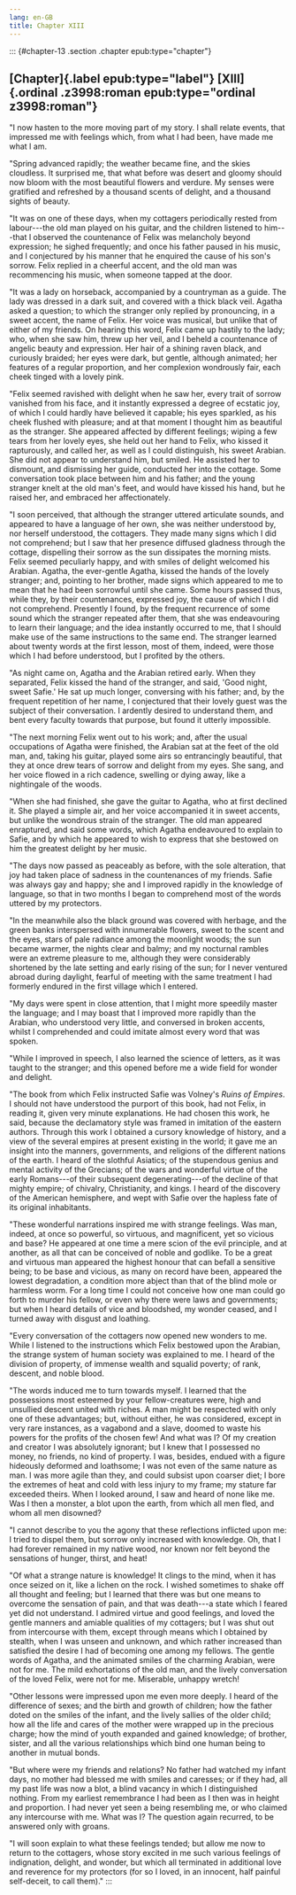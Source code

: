 ```yaml
---
lang: en-GB
title: Chapter XIII
---
```


::: {#chapter-13 .section .chapter epub:type="chapter"}
## [Chapter]{.label epub:type="label"} [XIII]{.ordinal .z3998:roman epub:type="ordinal z3998:roman"}

"I now hasten to the more moving part of my story. I shall relate
events, that impressed me with feelings which, from what I had been,
have made me what I am.

"Spring advanced rapidly; the weather became fine, and the skies
cloudless. It surprised me, that what before was desert and gloomy
should now bloom with the most beautiful flowers and verdure. My senses
were gratified and refreshed by a thousand scents of delight, and a
thousand sights of beauty.

"It was on one of these days, when my cottagers periodically rested from
labour⁠---the old man played on his guitar, and the children listened to
him⁠---that I observed the countenance of Felix was melancholy beyond
expression; he sighed frequently; and once his father paused in his
music, and I conjectured by his manner that he enquired the cause of his
son's sorrow. Felix replied in a cheerful accent, and the old man was
recommencing his music, when someone tapped at the door.

"It was a lady on horseback, accompanied by a countryman as a guide. The
lady was dressed in a dark suit, and covered with a thick black veil.
Agatha asked a question; to which the stranger only replied by
pronouncing, in a sweet accent, the name of Felix. Her voice was
musical, but unlike that of either of my friends. On hearing this word,
Felix came up hastily to the lady; who, when she saw him, threw up her
veil, and I beheld a countenance of angelic beauty and expression. Her
hair of a shining raven black, and curiously braided; her eyes were
dark, but gentle, although animated; her features of a regular
proportion, and her complexion wondrously fair, each cheek tinged with a
lovely pink.

"Felix seemed ravished with delight when he saw her, every trait of
sorrow vanished from his face, and it instantly expressed a degree of
ecstatic joy, of which I could hardly have believed it capable; his eyes
sparkled, as his cheek flushed with pleasure; and at that moment I
thought him as beautiful as the stranger. She appeared affected by
different feelings; wiping a few tears from her lovely eyes, she held
out her hand to Felix, who kissed it rapturously, and called her, as
well as I could distinguish, his sweet Arabian. She did not appear to
understand him, but smiled. He assisted her to dismount, and dismissing
her guide, conducted her into the cottage. Some conversation took place
between him and his father; and the young stranger knelt at the old
man's feet, and would have kissed his hand, but he raised her, and
embraced her affectionately.

"I soon perceived, that although the stranger uttered articulate sounds,
and appeared to have a language of her own, she was neither understood
by, nor herself understood, the cottagers. They made many signs which I
did not comprehend; but I saw that her presence diffused gladness
through the cottage, dispelling their sorrow as the sun dissipates the
morning mists. Felix seemed peculiarly happy, and with smiles of delight
welcomed his Arabian. Agatha, the ever-gentle Agatha, kissed the hands
of the lovely stranger; and, pointing to her brother, made signs which
appeared to me to mean that he had been sorrowful until she came. Some
hours passed thus, while they, by their countenances, expressed joy, the
cause of which I did not comprehend. Presently I found, by the frequent
recurrence of some sound which the stranger repeated after them, that
she was endeavouring to learn their language; and the idea instantly
occurred to me, that I should make use of the same instructions to the
same end. The stranger learned about twenty words at the first lesson,
most of them, indeed, were those which I had before understood, but I
profited by the others.

"As night came on, Agatha and the Arabian retired early. When they
separated, Felix kissed the hand of the stranger, and said, 'Good night,
sweet Safie.' He sat up much longer, conversing with his father; and, by
the frequent repetition of her name, I conjectured that their lovely
guest was the subject of their conversation. I ardently desired to
understand them, and bent every faculty towards that purpose, but found
it utterly impossible.

"The next morning Felix went out to his work; and, after the usual
occupations of Agatha were finished, the Arabian sat at the feet of the
old man, and, taking his guitar, played some airs so entrancingly
beautiful, that they at once drew tears of sorrow and delight from my
eyes. She sang, and her voice flowed in a rich cadence, swelling or
dying away, like a nightingale of the woods.

"When she had finished, she gave the guitar to Agatha, who at first
declined it. She played a simple air, and her voice accompanied it in
sweet accents, but unlike the wondrous strain of the stranger. The old
man appeared enraptured, and said some words, which Agatha endeavoured
to explain to Safie, and by which he appeared to wish to express that
she bestowed on him the greatest delight by her music.

"The days now passed as peaceably as before, with the sole alteration,
that joy had taken place of sadness in the countenances of my friends.
Safie was always gay and happy; she and I improved rapidly in the
knowledge of language, so that in two months I began to comprehend most
of the words uttered by my protectors.

"In the meanwhile also the black ground was covered with herbage, and
the green banks interspersed with innumerable flowers, sweet to the
scent and the eyes, stars of pale radiance among the moonlight woods;
the sun became warmer, the nights clear and balmy; and my nocturnal
rambles were an extreme pleasure to me, although they were considerably
shortened by the late setting and early rising of the sun; for I never
ventured abroad during daylight, fearful of meeting with the same
treatment I had formerly endured in the first village which I entered.

"My days were spent in close attention, that I might more speedily
master the language; and I may boast that I improved more rapidly than
the Arabian, who understood very little, and conversed in broken
accents, whilst I comprehended and could imitate almost every word that
was spoken.

"While I improved in speech, I also learned the science of letters, as
it was taught to the stranger; and this opened before me a wide field
for wonder and delight.

"The book from which Felix instructed Safie was Volney's *Ruins of
Empires*. I should not have understood the purport of this book, had not
Felix, in reading it, given very minute explanations. He had chosen this
work, he said, because the declamatory style was framed in imitation of
the eastern authors. Through this work I obtained a cursory knowledge of
history, and a view of the several empires at present existing in the
world; it gave me an insight into the manners, governments, and
religions of the different nations of the earth. I heard of the slothful
Asiatics; of the stupendous genius and mental activity of the Grecians;
of the wars and wonderful virtue of the early Romans⁠---of their
subsequent degenerating⁠---of the decline of that mighty empire; of
chivalry, Christianity, and kings. I heard of the discovery of the
American hemisphere, and wept with Safie over the hapless fate of its
original inhabitants.

"These wonderful narrations inspired me with strange feelings. Was man,
indeed, at once so powerful, so virtuous, and magnificent, yet so
vicious and base? He appeared at one time a mere scion of the evil
principle, and at another, as all that can be conceived of noble and
godlike. To be a great and virtuous man appeared the highest honour that
can befall a sensitive being; to be base and vicious, as many on record
have been, appeared the lowest degradation, a condition more abject than
that of the blind mole or harmless worm. For a long time I could not
conceive how one man could go forth to murder his fellow, or even why
there were laws and governments; but when I heard details of vice and
bloodshed, my wonder ceased, and I turned away with disgust and
loathing.

"Every conversation of the cottagers now opened new wonders to me. While
I listened to the instructions which Felix bestowed upon the Arabian,
the strange system of human society was explained to me. I heard of the
division of property, of immense wealth and squalid poverty; of rank,
descent, and noble blood.

"The words induced me to turn towards myself. I learned that the
possessions most esteemed by your fellow-creatures were, high and
unsullied descent united with riches. A man might be respected with only
one of these advantages; but, without either, he was considered, except
in very rare instances, as a vagabond and a slave, doomed to waste his
powers for the profits of the chosen few! And what was I? Of my creation
and creator I was absolutely ignorant; but I knew that I possessed no
money, no friends, no kind of property. I was, besides, endued with a
figure hideously deformed and loathsome; I was not even of the same
nature as man. I was more agile than they, and could subsist upon
coarser diet; I bore the extremes of heat and cold with less injury to
my frame; my stature far exceeded theirs. When I looked around, I saw
and heard of none like me. Was I then a monster, a blot upon the earth,
from which all men fled, and whom all men disowned?

"I cannot describe to you the agony that these reflections inflicted
upon me: I tried to dispel them, but sorrow only increased with
knowledge. Oh, that I had forever remained in my native wood, nor known
nor felt beyond the sensations of hunger, thirst, and heat!

"Of what a strange nature is knowledge! It clings to the mind, when it
has once seized on it, like a lichen on the rock. I wished sometimes to
shake off all thought and feeling; but I learned that there was but one
means to overcome the sensation of pain, and that was death⁠---a state
which I feared yet did not understand. I admired virtue and good
feelings, and loved the gentle manners and amiable qualities of my
cottagers; but I was shut out from intercourse with them, except through
means which I obtained by stealth, when I was unseen and unknown, and
which rather increased than satisfied the desire I had of becoming one
among my fellows. The gentle words of Agatha, and the animated smiles of
the charming Arabian, were not for me. The mild exhortations of the old
man, and the lively conversation of the loved Felix, were not for me.
Miserable, unhappy wretch!

"Other lessons were impressed upon me even more deeply. I heard of the
difference of sexes; and the birth and growth of children; how the
father doted on the smiles of the infant, and the lively sallies of the
older child; how all the life and cares of the mother were wrapped up in
the precious charge; how the mind of youth expanded and gained
knowledge; of brother, sister, and all the various relationships which
bind one human being to another in mutual bonds.

"But where were my friends and relations? No father had watched my
infant days, no mother had blessed me with smiles and caresses; or if
they had, all my past life was now a blot, a blind vacancy in which I
distinguished nothing. From my earliest remembrance I had been as I then
was in height and proportion. I had never yet seen a being resembling
me, or who claimed any intercourse with me. What was I? The question
again recurred, to be answered only with groans.

"I will soon explain to what these feelings tended; but allow me now to
return to the cottagers, whose story excited in me such various feelings
of indignation, delight, and wonder, but which all terminated in
additional love and reverence for my protectors (for so I loved, in an
innocent, half painful self-deceit, to call them)."
:::
